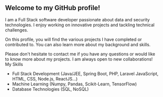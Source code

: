 <h2> Welcome to my GitHub profile! </h2>

I am a Full Stack software developer passionate about data and security technologies. I enjoy working on innovative projects and tackling technical challenges.

On this profile, you will find the various projects I have completed or contributed to. You can also learn more about my background and skills.

Please don't hesitate to contact me if you have any questions or would like to know more about my projects. I am always open to new collaborations!
My Skills

<ul>
    <li>Full Stack Development (Java/JEE, Spring Boot, PHP, Laravel JavaScript, HTML, CSS, Node.js, ReactJS...)</li>
    <li>Machine Learning (Numpy, Pandas, Scikit-Learn, TensorFlow)</li>
    <li>Database Technologies (SQL, NoSQL)</li>
</ul>
